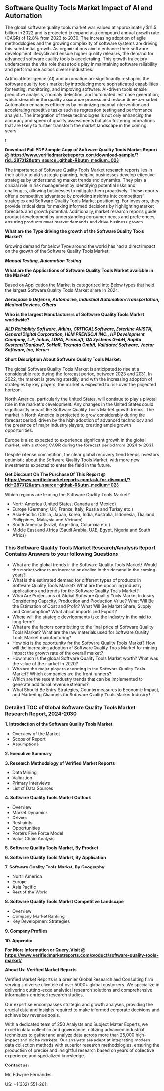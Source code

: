 <h2>Software Quality Tools Market Impact of AI and Automation</h2><p>The global software quality tools market was valued at approximately $11.5 billion in 2022 and is projected to expand at a compound annual growth rate (CAGR) of 12.8% from 2023 to 2030. The increasing adoption of agile methodologies and the growing complexity of software systems are driving this substantial growth. As organizations aim to enhance their software development lifecycle and ensure higher quality releases, the demand for advanced software quality tools is accelerating. This growth trajectory underscores the vital role these tools play in maintaining software reliability and performance across diverse industries.</p><p>Artificial Intelligence (AI) and automation are significantly reshaping the software quality tools market by introducing more sophisticated capabilities for testing, monitoring, and improving software. AI-driven tools enable predictive analysis, anomaly detection, and automated test case generation, which streamline the quality assurance process and reduce time-to-market. Automation enhances efficiency by minimizing manual intervention and accelerating repetitive tasks such as regression testing and performance analysis. The integration of these technologies is not only enhancing the accuracy and speed of quality assessments but also fostering innovations that are likely to further transform the market landscape in the coming years.</p>t</p><p id="" class=""><strong>Download Full PDF Sample Copy of Software Quality Tools Market Report @ <a href="https://www.verifiedmarketreports.com/download-sample/?rid=287312&utm_source=github-R&utm_medium=028" target="_blank">https://www.verifiedmarketreports.com/download-sample/?rid=287312&utm_source=github-R&utm_medium=028</a></strong></p><p>The importance of&nbsp;Software Quality Tools Market research reports lies in their ability to aid strategic planning, helping businesses develop effective strategies by understanding market trends and dynamics. They play a crucial role in risk management by identifying potential risks and challenges, allowing businesses to mitigate them proactively. These reports offer a competitive advantage by providing insights into competitors' strategies and Software Quality Tools Market positioning. For investors, they provide critical data for making informed decisions by highlighting market forecasts and growth potential. Additionally, market research reports guide product development by understanding consumer needs and preferences, ensuring products meet market demands and drive business growth.</p><p><strong>What are the&nbsp;Type driving the growth of the Software Quality Tools Market?</strong></p><p id="" class="">Growing demand for below Type around the world has had a direct impact on the growth of the Software Quality Tools Market:</p><em><strong>Manual Testing, Automation Testing</strong></em></p><strong>What are the&nbsp;Applications&nbsp;of Software Quality Tools Market available in the Market?</strong></p><p id="" class="">Based on Application the Market is categorized into Below types that held the largest Software Quality Tools Market share In 2024.</p><em><strong>Aerospace & Defense, Automotive, Industrial Automation/Transportation, Medical Devices, Others</strong></em></p><strong>Who is the largest Manufacturers of Software Quality Tools Market worldwide?</strong></p><p><em><strong>ALD Reliability Software, Atkins, CRITICAL Software, Esterline AVISTA, General Digital Corporation, HBM PRENSCIA INC., HP Development Company, L.P, Imbus, LDRA, Parasoft, QA Systems GmbH, Rapita Systems?Danlaw?, SoHaR, Tecmata GmbH, Validated Software, Vector Software, Inc, Verum</strong></em></p><p id="" class=""><strong>Short Description About Software Quality Tools Market:</strong></p><p>The global Software Quality Tools Market is anticipated to rise at a considerable rate during the forecast period, between 2023 and 2031. In 2022, the market is growing steadily, and with the increasing adoption of strategies by key players, the market is expected to rise over the projected horizon.</p><p>North America, particularly the United States, will continue to play a pivotal role in the market's development. Any changes in the United States could significantly impact the Software Quality Tools Market growth trends. The market in North America is projected to grow considerably during the forecast period, driven by the high adoption of advanced technology and the presence of major industry players, creating ample growth opportunities.</p><p>Europe is also expected to experience significant growth in the global market, with a strong CAGR during the forecast period from 2024 to 2031.</p><p>Despite intense competition, the clear global recovery trend keeps investors optimistic about the Software Quality Tools Market, with more new investments expected to enter the field in the future.</p><p id="" class=""><strong>Get Discount On The Purchase Of This Report @ <a href="https://www.verifiedmarketreports.com/ask-for-discount/?rid=287312&utm_source=github-R&utm_medium=028" target="_blank">https://www.verifiedmarketreports.com/ask-for-discount/?rid=287312&utm_source=github-R&utm_medium=028</a></strong></p>Which regions are leading the Software Quality Tools Market?</p><ul><li>North America (United States, Canada and Mexico)</li><li>Europe (Germany, UK, France, Italy, Russia and Turkey etc.)</li><li>Asia-Pacific (China, Japan, Korea, India, Australia, Indonesia, Thailand, Philippines, Malaysia and Vietnam)</li><li>South America (Brazil, Argentina, Columbia etc.)</li><li>Middle East and Africa (Saudi Arabia, UAE, Egypt, Nigeria and South Africa)</li></ul><h3 id="" class="">This Software Quality Tools Market Research/Analysis Report Contains Answers to your following Questions</h3><ul><li>What are the global trends in the Software Quality Tools Market? Would the market witness an increase or decline in the demand in the coming years?</li><li>What is the estimated demand for different types of products in Software Quality Tools Market? What are the upcoming industry applications and trends for the Software Quality Tools Market?</li><li>What Are Projections of Global Software Quality Tools Market Industry Considering Capacity, Production and Production Value? What Will Be the Estimation of Cost and Profit? What Will Be Market Share, Supply and Consumption? What about imports and Export?</li><li>Where will the strategic developments take the industry in the mid to long-term?</li><li>What are the factors contributing to the final price of Software Quality Tools Market? What are the raw materials used for Software Quality Tools Market manufacturing?</li><li>How big is the opportunity for the Software Quality Tools Market? How will the increasing adoption of Software Quality Tools Market for mining impact the growth rate of the overall market?</li><li>How much is the global Software Quality Tools Market worth? What was the value of the market In 2020?</li><li>Who are the major players operating in the Software Quality Tools Market? Which companies are the front runners?</li><li>Which are the recent industry trends that can be implemented to generate additional revenue streams?</li><li>What Should Be Entry Strategies, Countermeasures to Economic Impact, and Marketing Channels for Software Quality Tools Market Industry?</li></ul><h3 id="" class="">Detailed TOC of Global Software Quality Tools Market Research Report, 2024-2030</h3><p id="" class=""><strong>1. Introduction of the Software Quality Tools Market</strong></p><ul><li>Overview of the Market</li><li>Scope of Report</li><li>Assumptions</li></ul><p id="" class=""><strong>2. Executive Summary</strong></p><p id="" class=""><strong>3. Research Methodology of Verified Market Reports</strong></p><ul><li>Data Mining</li><li>Validation</li><li>Primary Interviews</li><li>List of Data Sources</li></ul><p id="" class=""><strong>4. Software Quality Tools Market Outlook</strong></p><ul><li>Overview</li><li>Market Dynamics</li><li>Drivers</li><li>Restraints</li><li>Opportunities</li><li>Porters Five Force Model</li><li>Value Chain Analysis</li></ul><p id="" class=""><strong>5. Software Quality Tools Market, By Product</strong></p><p id="" class=""><strong>6. Software Quality Tools Market, By Application</strong></p><p id="" class=""><strong>7. Software Quality Tools Market, By Geography</strong></p><ul><li>North America</li><li>Europe</li><li>Asia Pacific</li><li>Rest of the World</li></ul><p id="" class=""><strong>8. Software Quality Tools Market Competitive Landscape</strong></p><ul><li>Overview</li><li>Company Market Ranking</li><li>Key Development Strategies</li></ul><p id="" class=""><strong>9. Company Profiles</strong></p><p id="" class=""><strong>10. Appendix</strong></p><p id="" class=""><strong>For More Information or Query, Visit @ <a href="https://www.verifiedmarketreports.com/product/software-quality-tools-market/" target="_blank">https://www.verifiedmarketreports.com/product/software-quality-tools-market/</a></strong></p><p id="" class=""><strong>About Us: Verified Market Reports</strong></p><p id="" class="">Verified Market Reports is a premier Global Research and Consulting firm serving a diverse clientele of over 5000+ global customers. We specialize in delivering cutting-edge analytical research solutions and comprehensive information-enriched research studies.</p><p id="" class="">Our expertise encompasses strategic and growth analyses, providing the crucial data and insights required to make informed corporate decisions and achieve key revenue goals.</p><p id="" class="">With a dedicated team of 250 Analysts and Subject Matter Experts, we excel in data collection and governance, utilizing advanced industrial techniques to gather and analyze data across more than 25,000 high-impact and niche markets. Our analysts are adept at integrating modern data collection methods with superior research methodologies, ensuring the production of precise and insightful research based on years of collective experience and specialized knowledge.</p><p id="" class=""><strong>Contact us:</strong></p><p id="" class="">Mr. Edwyne Fernandes</p><p id="" class="">US: +1(302) 551-2611</p>